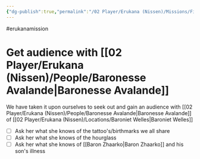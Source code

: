 ```yaml
---
{"dg-publish":true,"permalink":"/02 Player/Erukana (Nissen)/Missions/Find Baronesse Avalande/","title":"Get an audience with Baronesse Avalande"}
---
```


#erukanamission 
# Get audience with [[02 Player/Erukana (Nissen)/People/Baronesse Avalande\|Baronesse Avalande]]  

We have taken it upon ourselves to seek out and gain an audience with [[02 Player/Erukana (Nissen)/People/Baronesse Avalande\|Baronesse Avalande]]  of [[02 Player/Erukana (Nissen)/Locations/Baroniet Welles\|Baroniet Welles]]  

- [ ] Ask her what she knows of the tattoo's/birthmarks we all share
- [ ] Ask her what she knows of the hourglass
- [ ] Ask her what she knows of [[Baron Zhaarko\|Baron Zhaarko]]  and his son's illness 
